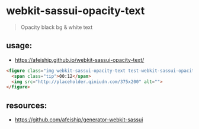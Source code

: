 # webkit-sassui-opacity-text
> Opacity black bg &amp; white text

## usage:
+ https://afeiship.github.io/webkit-sassui-opacity-text/

```html
<figure class="img webkit-sassui-opacity-text test-webkit-sassui-opacity-text">
  <span class="tip">00:12</span>
  <img src="http://placeholder.qiniudn.com/375x200" alt="">
</figure>
```



## resources:
+ https://github.com/afeiship/generator-webkit-sassui
